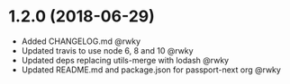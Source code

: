 # 1.2.0 (2018-06-29)

* Added CHANGELOG.md @rwky
* Updated travis to use node 6, 8 and 10 @rwky
* Updated deps replacing utils-merge with lodash @rwky
* Updated README.md and package.json for passport-next org @rwky

